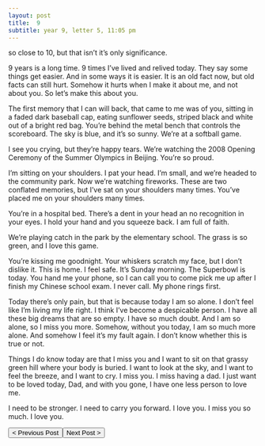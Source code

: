 ```yaml
---
layout: post
title:  9
subtitle: year 9, letter 5, 11:05 pm
---
```

so close to 10, but that isn’t it’s only significance.

9 years is a long time. 9 times I’ve lived and relived today. They say some things get easier. And in some ways it is easier. It is an old fact now, but old facts can still hurt. Somehow it hurts when I make it about me, and not about you. So let’s make this about you.

The first memory that I can will back, that came to me was of you, sitting in a faded dark baseball cap, eating sunflower seeds, striped black and white out of a bright red bag. You’re behind the metal bench that controls the scoreboard. The sky is blue, and it’s so sunny. We’re at a softball game.

I see you crying, but they’re happy tears. We’re watching the 2008 Opening Ceremony of the Summer Olympics in Beijing. You’re so proud.

I’m sitting on your shoulders. I pat your head. I’m small, and we’re headed to the community park. Now we’re watching fireworks. These are two conflated memories, but I’ve sat on your shoulders many times. You’ve placed me on your shoulders many times.

You’re in a hospital bed. There’s a dent in your head an no recognition in your eyes. I hold your hand and you squeeze back. I am full of faith.

We’re playing catch in the park by the elementary school. The grass is so green, and I love this game.

You’re kissing me goodnight. Your whiskers scratch my face, but I don’t dislike it. This is home. I feel safe. It’s Sunday morning. The Superbowl is today. You hand me your phone, so I can call you to come pick me up after I finish my Chinese school exam. I never call. My phone rings first.

Today there’s only pain, but that is because today I am so alone. I don’t feel like I’m living my life right. I think I’ve become a despicable person. I have all these big dreams that are so empty. I have so much doubt. And I am so alone, so I miss you more. Somehow, without you today, I am so much more alone. And somehow I feel it’s my fault again. I don’t know whether this is true or not.

Things I do know today are that I miss you and I want to sit on that grassy green hill where your body is buried. I want to look at the sky, and I want to feel the breeze, and I want to cry. I miss you. I miss having a dad. I just want to be loved today, Dad, and with you gone, I have one less person to love me.

I need to be stronger. I need to carry you forward. I love you. I miss you so much. I love you.

<button class="prev" onclick="window.location.href = '/2017/03/12/8.html';"> < Previous Post</button><button class="next" onclick="window.location.href = '/2019/03/12/10.html';">Next Post > </button>
